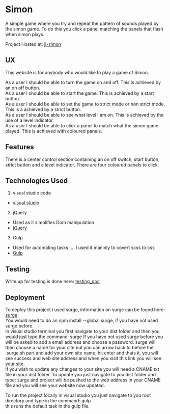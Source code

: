 # Simon


A simple game where you try and repeat the pattern of sounds played by the simon game. To do this you click a panel matching the panels that flash when simon plays.  

 Project Hosted at: [jl-simon](http://jl-simon.surge.sh)

## UX

This website is for anybody who would like to play a game of Simon.

As a user I should be able to turn the game on and off. This is achieved by an on off button.  
As a user I should be able to start the game. This is achieved by a start button.  
As a user I should be able to set the game to strict mode or non strict mode. This is a achieved by a strict button.  
As a user I should be able to see what level I am on. This is achieved by the use of a level indicator.  
As a user I should be able to click a panel to match what the simon game played. This is achieved with coloured panels.  

## Features

There is a center control section containing an on off switch, start button, strict button and a level indicator.
There are four coloured panels to click.

## Technologies Used

1. visusl studio code 
 - [visual studio]('https://visualstudio.microsoft.com/free-developer-offers/')
2. jQuery
 - Used as it simplifies Dom manipulation
 - [jQuery](https://api.jquery.com/)
3. Gulp
 - Used for automating tasks .... I used it maninly to covert scss to css
 - [Gulp](https://gulpjs.com/)

## Testing

Write up for testing is done here: [testing_doc](./testing_doc.md)

## Deployment

To deploy this project i used surge, information on surge can be found here: [surge](https://surge.sh/)  
You would need to do an npm install --global surge, if you have not used surge before.  
In visual studio terminal you first navigate to your dist folder and then you would just type the command: surge
If you have not used surge before you will be asked to add a email address and choose a password. surge will then 
choose a name for your site but you can arrow back to before the .surge.sh part and add your own site name, hit enter
and thats it, you will see success and web site address and when you visit this link you will see your site.  
If you wish to update any changes to your site you will need a CNAME.txt file in your dist folder. To update you just
navigate to you dist folder and type: surge and project will be pushed to the web address in your CNAME file and you 
will see your website now updated.  

To run the project locally in visual studio you just navigate to you root directory and type in the command: gulp  
this runs the default task in the gulp file.

